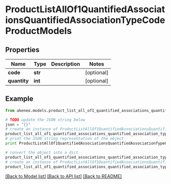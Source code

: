 # ProductListAllOf1QuantifiedAssociationsQuantifiedAssociationTypeCodeProductModels


## Properties
Name | Type | Description | Notes
------------ | ------------- | ------------- | -------------
**code** | **str** |  | [optional] 
**quantity** | **int** |  | [optional] 

## Example

```python
from akeneo.models.product_list_all_of1_quantified_associations_quantified_association_type_code_product_models import ProductListAllOf1QuantifiedAssociationsQuantifiedAssociationTypeCodeProductModels

# TODO update the JSON string below
json = "{}"
# create an instance of ProductListAllOf1QuantifiedAssociationsQuantifiedAssociationTypeCodeProductModels from a JSON string
product_list_all_of1_quantified_associations_quantified_association_type_code_product_models_instance = ProductListAllOf1QuantifiedAssociationsQuantifiedAssociationTypeCodeProductModels.from_json(json)
# print the JSON string representation of the object
print ProductListAllOf1QuantifiedAssociationsQuantifiedAssociationTypeCodeProductModels.to_json()

# convert the object into a dict
product_list_all_of1_quantified_associations_quantified_association_type_code_product_models_dict = product_list_all_of1_quantified_associations_quantified_association_type_code_product_models_instance.to_dict()
# create an instance of ProductListAllOf1QuantifiedAssociationsQuantifiedAssociationTypeCodeProductModels from a dict
product_list_all_of1_quantified_associations_quantified_association_type_code_product_models_form_dict = product_list_all_of1_quantified_associations_quantified_association_type_code_product_models.from_dict(product_list_all_of1_quantified_associations_quantified_association_type_code_product_models_dict)
```
[[Back to Model list]](../README.md#documentation-for-models) [[Back to API list]](../README.md#documentation-for-api-endpoints) [[Back to README]](../README.md)


